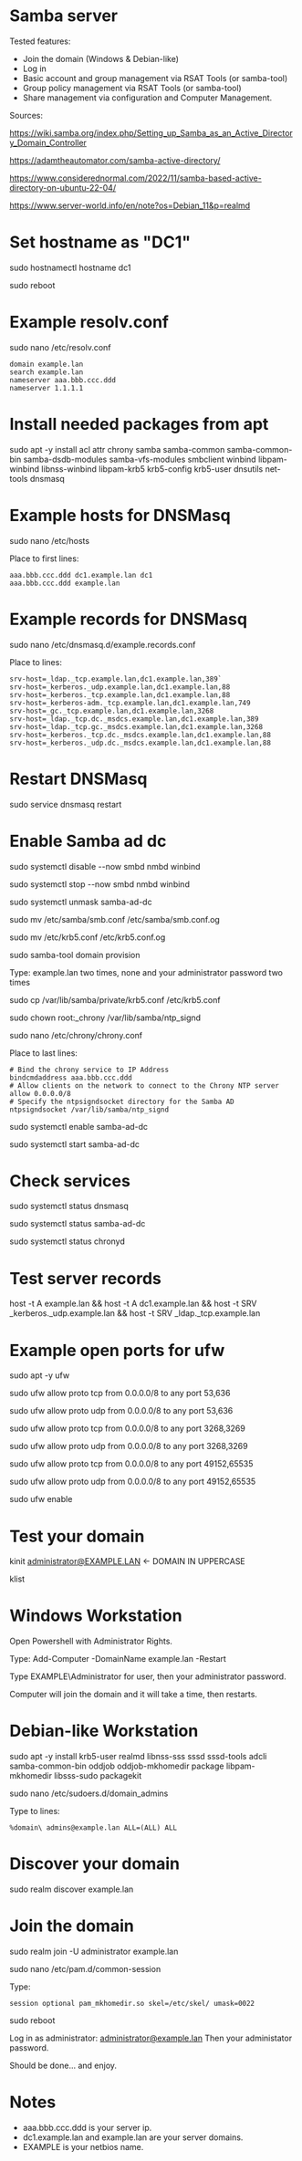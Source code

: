 # Samba server

Tested features:

- Join the domain (Windows & Debian-like)
- Log in
- Basic account and group management via RSAT Tools (or samba-tool)
- Group policy management via RSAT Tools (or samba-tool)
- Share management via configuration and Computer Management.

Sources:

https://wiki.samba.org/index.php/Setting_up_Samba_as_an_Active_Directory_Domain_Controller

https://adamtheautomator.com/samba-active-directory/

https://www.considerednormal.com/2022/11/samba-based-active-directory-on-ubuntu-22-04/

https://www.server-world.info/en/note?os=Debian_11&p=realmd

# Set hostname as "DC1"

sudo hostnamectl hostname dc1

sudo reboot

# Example resolv.conf

sudo nano /etc/resolv.conf

```
domain example.lan
search example.lan
nameserver aaa.bbb.ccc.ddd
nameserver 1.1.1.1
```

# Install needed packages from apt

sudo apt -y install acl attr chrony samba samba-common samba-common-bin samba-dsdb-modules samba-vfs-modules smbclient winbind libpam-winbind libnss-winbind libpam-krb5 krb5-config krb5-user dnsutils net-tools dnsmasq

# Example hosts for DNSMasq

sudo nano /etc/hosts

Place to first lines:
```
aaa.bbb.ccc.ddd dc1.example.lan dc1
aaa.bbb.ccc.ddd example.lan
```

# Example records for DNSMasq

sudo nano /etc/dnsmasq.d/example.records.conf

Place to lines:

```
srv-host=_ldap._tcp.example.lan,dc1.example.lan,389`
srv-host=_kerberos._udp.example.lan,dc1.example.lan,88
srv-host=_kerberos._tcp.example.lan,dc1.example.lan,88
srv-host=_kerberos-adm._tcp.example.lan,dc1.example.lan,749
srv-host=_gc._tcp.example.lan,dc1.example.lan,3268
srv-host=_ldap._tcp.dc._msdcs.example.lan,dc1.example.lan,389
srv-host=_ldap._tcp.gc._msdcs.example.lan,dc1.example.lan,3268
srv-host=_kerberos._tcp.dc._msdcs.example.lan,dc1.example.lan,88
srv-host=_kerberos._udp.dc._msdcs.example.lan,dc1.example.lan,88
```

# Restart DNSMasq

sudo service dnsmasq restart

# Enable Samba ad dc

sudo systemctl disable --now smbd nmbd winbind

sudo systemctl stop --now smbd nmbd winbind

sudo systemctl unmask samba-ad-dc

sudo mv /etc/samba/smb.conf /etc/samba/smb.conf.og

sudo mv /etc/krb5.conf /etc/krb5.conf.og

sudo samba-tool domain provision

Type: example.lan two times, none and your administrator password two times

sudo cp /var/lib/samba/private/krb5.conf /etc/krb5.conf

sudo chown root:_chrony /var/lib/samba/ntp_signd

sudo nano /etc/chrony/chrony.conf

Place to last lines:

```
# Bind the chrony service to IP Address
bindcmdaddress aaa.bbb.ccc.ddd
# Allow clients on the network to connect to the Chrony NTP server
allow 0.0.0.0/8
# Specify the ntpsigndsocket directory for the Samba AD
ntpsigndsocket /var/lib/samba/ntp_signd
```

sudo systemctl enable samba-ad-dc

sudo systemctl start samba-ad-dc


# Check services

sudo systemctl status dnsmasq

sudo systemctl status samba-ad-dc

sudo systemctl status chronyd

# Test server records

host -t A example.lan && host -t A dc1.example.lan && host -t SRV _kerberos._udp.example.lan && host -t SRV _ldap._tcp.example.lan

# Example open ports for ufw

sudo apt -y ufw

sudo ufw allow proto tcp from 0.0.0.0/8 to any port 53,636

sudo ufw allow proto udp from 0.0.0.0/8 to any port 53,636

sudo ufw allow proto tcp from 0.0.0.0/8 to any port 3268,3269

sudo ufw allow proto udp from 0.0.0.0/8 to any port 3268,3269

sudo ufw allow proto tcp from 0.0.0.0/8 to any port 49152,65535

sudo ufw allow proto udp from 0.0.0.0/8 to any port 49152,65535

sudo ufw enable

# Test your domain

kinit administrator@EXAMPLE.LAN <- DOMAIN IN UPPERCASE

klist

# Windows Workstation

Open Powershell with Administrator Rights.

Type: Add-Computer -DomainName example.lan -Restart

Type EXAMPLE\Administrator for user, then your administrator password.

Computer will join the domain and it will take a time, then restarts.

# Debian-like Workstation

sudo apt -y install krb5-user realmd libnss-sss sssd sssd-tools adcli samba-common-bin oddjob oddjob-mkhomedir package libpam-mkhomedir libsss-sudo packagekit

sudo nano /etc/sudoers.d/domain_admins

Type to lines:

```
%domain\ admins@example.lan ALL=(ALL) ALL
```

# Discover your domain

sudo realm discover example.lan

# Join the domain

sudo realm join -U administrator example.lan

sudo nano /etc/pam.d/common-session

Type:

```
session optional pam_mkhomedir.so skel=/etc/skel/ umask=0022
```

sudo reboot

Log in as administrator: administrator@example.lan
Then your administator password.

Should be done... and enjoy.

# Notes

- aaa.bbb.ccc.ddd is your server ip.
- dc1.example.lan and example.lan are your server domains.
- EXAMPLE is your netbios name.
